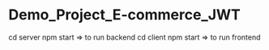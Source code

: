 # Demo_Project_E-commerce_JWT
cd server
npm start => to run backend
cd client
npm start => to run frontend
